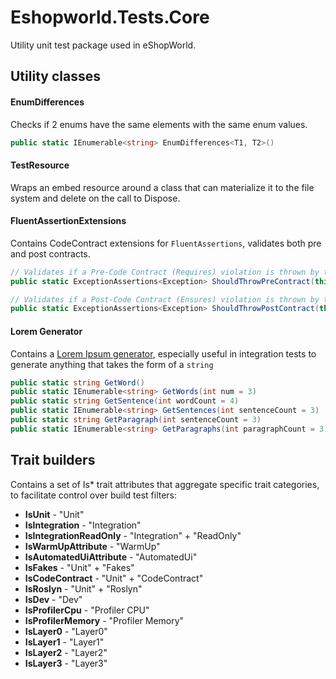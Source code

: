 Eshopworld.Tests.Core
===================

Utility unit test package used in eShopWorld.

## Utility classes

#### EnumDifferences

Checks if 2 enums have the same elements with the same enum values.

```c#
public static IEnumerable<string> EnumDifferences<T1, T2>()
```

#### TestResource

Wraps an embed resource around a class that can materialize it to the file system and delete on the call to Dispose.

#### FluentAssertionExtensions

Contains CodeContract extensions for `FluentAssertions`, validates both pre and post contracts.

```c#
// Validates if a Pre-Code Contract (Requires) violation is thrown by the `Action` invocation.
public static ExceptionAssertions<Exception> ShouldThrowPreContract(this Action action, string because = null, params object[] reasonArgs)

// Validates if a Post-Code Contract (Ensures) violation is thrown by the `Action` invocation.
public static ExceptionAssertions<Exception> ShouldThrowPostContract(this Action action, string because = null, params object[] reasonArgs)
```

#### Lorem Generator

Contains a [Lorem Ipsum generator](http://www.lipsum.com/), especially useful in integration tests to generate anything that takes the form of a `string`

```c#
public static string GetWord()
public static IEnumerable<string> GetWords(int num = 3)
public static string GetSentence(int wordCount = 4)
public static IEnumerable<string> GetSentences(int sentenceCount = 3)
public static string GetParagraph(int sentenceCount = 3)
public static IEnumerable<string> GetParagraphs(int paragraphCount = 3)
```

## Trait builders

Contains a set of Is* trait attributes that aggregate specific trait categories, to facilitate control over build test filters:

- **IsUnit** - "Unit"
- **IsIntegration** - "Integration"
- **IsIntegrationReadOnly** - "Integration" + "ReadOnly"
- **IsWarmUpAttribute** - "WarmUp"
- **IsAutomatedUiAttribute** - "AutomatedUi"
- **IsFakes** - "Unit" + "Fakes"
- **IsCodeContract** - "Unit" + "CodeContract"
- **IsRoslyn** - "Unit" + "Roslyn"
- **IsDev** - "Dev"
- **IsProfilerCpu** - "Profiler CPU"
- **IsProfilerMemory** - "Profiler Memory"
- **IsLayer0** - "Layer0"
- **IsLayer1** - "Layer1"
- **IsLayer2** - "Layer2"
- **IsLayer3** - "Layer3"

